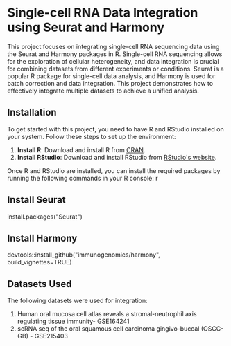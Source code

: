 # Single-cell RNA Data Integration using Seurat and Harmony

This project focuses on integrating single-cell RNA sequencing data using the Seurat and Harmony packages in R. Single-cell RNA sequencing allows for the exploration of cellular heterogeneity, and data integration is crucial for combining datasets from different experiments or conditions. Seurat is a popular R package for single-cell data analysis, and Harmony is used for batch correction and data integration. This project demonstrates how to effectively integrate multiple datasets to achieve a unified analysis.

## Installation

To get started with this project, you need to have R and RStudio installed on your system. Follow these steps to set up the environment:

1. **Install R**: Download and install R from [CRAN](https://cran.r-project.org/).
2. **Install RStudio**: Download and install RStudio from [RStudio's website](https://www.rstudio.com/products/rstudio/download/).

Once R and RStudio are installed, you can install the required packages by running the following commands in your R console:
r

## Install Seurat
install.packages("Seurat")

## Install Harmony
devtools::install_github("immunogenomics/harmony", build_vignettes=TRUE)

## Datasets Used
The following datasets were used for integration:
1) Human oral mucosa cell atlas reveals a stromal-neutrophil axis regulating tissue immunity- GSE164241
2) scRNA seq of the oral squamous cell carcinoma gingivo-buccal (OSCC-GB) - GSE215403
